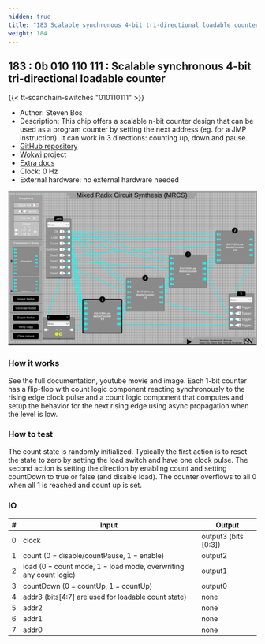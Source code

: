 ```yaml
---
hidden: true
title: "183 Scalable synchronous 4-bit tri-directional loadable counter"
weight: 184
---
```


## 183 : 0b 010 110 111 : Scalable synchronous 4-bit tri-directional loadable counter

{{< tt-scanchain-switches "010110111" >}}

* Author: Steven Bos
* Description: This chip offers a scalable n-bit counter design that can be used as a program counter by setting the next address (eg. for a JMP instruction). It can work in 3 directions: counting up, down and pause.
* [GitHub repository](https://github.com/aiunderstand/tt02-4bit-tristate-loadable-counter)
* [Wokwi](https://wokwi.com/projects/341423712597181012) project
* [Extra docs](https://github.com/aiunderstand/tt02-4bit-tristate-loadable-counter/blob/main/README.md)
* Clock: 0 Hz
* External hardware: no external hardware needed

![picture](images/syncbintristateloadablecounter.png)

### How it works

See the full documentation, youtube movie and image. Each 1-bit counter has a flip-flop with count logic component reacting synchronously to the rising edge clock pulse and a count logic component that computes and setup the behavior for the next rising edge using async propagation when the level is low.

### How to test

The count state is randomly initialized. Typically the first action is to reset the state to zero by setting the load switch and have one clock pulse. The second action is setting the direction by enabling count and setting countDown to true or false (and disable load). The counter overflows to all 0 when all 1 is reached and count up is set.

### IO

| # | Input        | Output       |
|---|--------------|--------------|
| 0 | clock  | output3 (bits [0:3]) |
| 1 | count     (0 = disable/countPause, 1 = enable)  | output2 |
| 2 | load      (0 = count mode, 1 = load mode, overwriting any count logic)  | output1 |
| 3 | countDown (0 = countUp, 1 = countUp)  | output0 |
| 4 | addr3     (bits[4:7] are used for loadable count state)  | none |
| 5 | addr2  | none |
| 6 | addr1  | none |
| 7 | addr0  | none |
